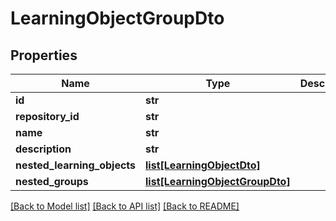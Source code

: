 # LearningObjectGroupDto

## Properties
Name | Type | Description | Notes
------------ | ------------- | ------------- | -------------
**id** | **str** |  | 
**repository_id** | **str** |  | 
**name** | **str** |  | 
**description** | **str** |  | [optional] 
**nested_learning_objects** | [**list[LearningObjectDto]**](LearningObjectDto.md) |  | 
**nested_groups** | [**list[LearningObjectGroupDto]**](LearningObjectGroupDto.md) |  | 

[[Back to Model list]](../README.md#documentation-for-models) [[Back to API list]](../README.md#documentation-for-api-endpoints) [[Back to README]](../README.md)

